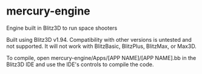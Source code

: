 # mercury-engine
Engine built in Blitz3D to run space shooters

Built using Blitz3D v1.94. Compatibility with other versions is untested and not supported.
It will not work with BlitzBasic, BlitzPlus, BlitzMax, or Max3D.

To compile, open mercury-engine/Apps/[APP NAME]/[APP NAME].bb in the Blitz3D IDE and use the IDE's controls to compile the code.
